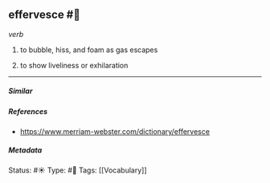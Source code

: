 ## effervesce #🧠 

_verb_

1. to bubble, hiss, and foam as gas escapes

2. to show liveliness or exhilaration

___

##### Similar


##### References 
- https://www.merriam-webster.com/dictionary/effervesce

##### Metadata
Status: #☀️ 
Type: #🔵 
Tags: [[Vocabulary]]
